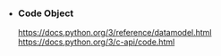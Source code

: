 - ### Code Object
  https://docs.python.org/3/reference/datamodel.html
  https://docs.python.org/3/c-api/code.html